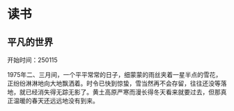 # 读书

## 平凡的世界

开始时间：250115

1975年二、三月间，一个平平常常的日子，细蒙蒙的雨丝夹着一星半点的雪花，正纷纷淋淋地向大地飘洒着。时令已快到惊蛰，雪当然再不会存留，往往还没等落地，就已经消失得无踪无影了。黄土高原严寒而漫长得冬天看来就要过去，但那真正温暖的春天还远远地没有到来。

